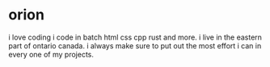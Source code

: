 # orion
i love coding i code in batch html css cpp rust and more.
i live in the eastern part of ontario canada.
i always make sure to put out the most effort i can in every one of my projects.
